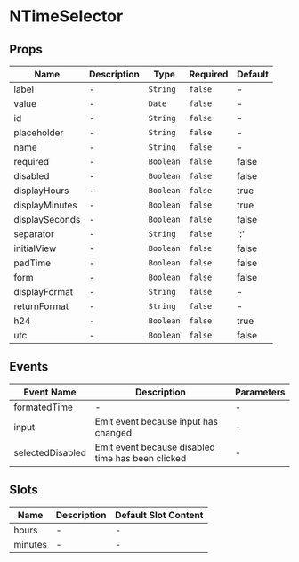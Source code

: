 # NTimeSelector

## Props

<!-- @vuese:NTimeSelector:props:start -->
|Name|Description|Type|Required|Default|
|---|---|---|---|---|
|label|-|`String`|`false`|-|
|value|-|`Date`|`false`|-|
|id|-|`String`|`false`|-|
|placeholder|-|`String`|`false`|-|
|name|-|`String`|`false`|-|
|required|-|`Boolean`|`false`|false|
|disabled|-|`Boolean`|`false`|false|
|displayHours|-|`Boolean`|`false`|true|
|displayMinutes|-|`Boolean`|`false`|true|
|displaySeconds|-|`Boolean`|`false`|false|
|separator|-|`String`|`false`|':'|
|initialView|-|`Boolean`|`false`|false|
|padTime|-|`Boolean`|`false`|false|
|form|-|`Boolean`|`false`|false|
|displayFormat|-|`String`|`false`|-|
|returnFormat|-|`String`|`false`|-|
|h24|-|`Boolean`|`false`|true|
|utc|-|`Boolean`|`false`|false|

<!-- @vuese:NTimeSelector:props:end -->


## Events

<!-- @vuese:NTimeSelector:events:start -->
|Event Name|Description|Parameters|
|---|---|---|
|formatedTime|-|-|
|input|Emit event because input has changed|-|
|selectedDisabled|Emit event because disabled time has been clicked|-|

<!-- @vuese:NTimeSelector:events:end -->


## Slots

<!-- @vuese:NTimeSelector:slots:start -->
|Name|Description|Default Slot Content|
|---|---|---|
|hours|-|-|
|minutes|-|-|

<!-- @vuese:NTimeSelector:slots:end -->


